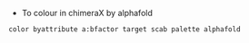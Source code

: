 
* To colour in chimeraX by alphafold 
```
color byattribute a:bfactor target scab palette alphafold
```
